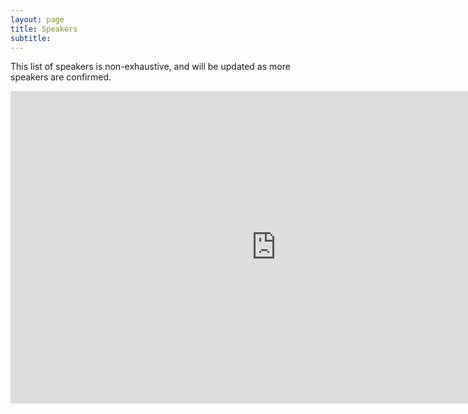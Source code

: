 ```yaml
---
layout: page
title: Speakers 
subtitle: 
---
```


This list of speakers is non-exhaustive, and will be updated as more speakers are confirmed.

<iframe src="https://cdn.rawgit.com/ashv-sandbox/ashv-sandbox.github.io/6d836fbf/speakers.html" frameborder="0" allowfullscreen width="850" height="500"></iframe>
